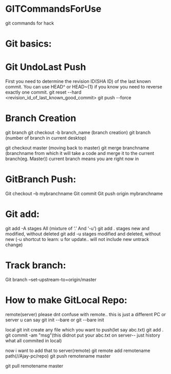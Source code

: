 # GITCommandsForUse
git commands for hack


# Git basics:

# Git UndoLast Push

First you need to determine the revision ID(SHA ID) of the last known commit. You can use HEAD^ or HEAD~{1} if you know you need to reverse exactly one commit.
git reset --hard <revision_id_of_last_known_good_commit>
git push --force

# Branch Creation

git branch
git checkout -b branch_name (branch creation)
git branch (number of branch in current desktop)

git checkout master (moving back to master)
git merge branchname (branchname from which it will take a code and merge it to the current branch(eg. Master))   current branch means you are right now in


# GitBranch Push:

Git checkout –b mybranchname
Git commit 
Git push origin mybranchname



# Git add:

git add -A stages All (mixture of ‘.’ And ‘-u’)
git add . stages new and modified, without deleted
git add -u stages modified and deleted, without new  (-u shortcut to learn: u for update.. will not include new untrack change)

# Track branch:

Git branch –set-upstream-to=origin/master


# How to make GitLocal Repo:

remote(server)   please dnt confuse with remote.. this is just a different PC or server u can say
git init --bare
or
git --bare init

local
git init
create any file which you want to push(let say abc.txt)
git add .
git commit -am "msg"(this didnot put your abc.txt on server-- just history what all commited in local)

now i want to add that to server(remote)
git remote add remotename path(//Ajay-pc/repo)
git push remotename master

git pull remotename master

